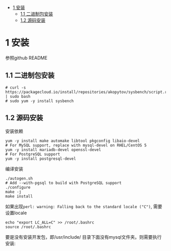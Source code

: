 
<!-- @import "[TOC]" {cmd="toc" depthFrom=1 depthTo=6 orderedList=false} -->

<!-- code_chunk_output -->

- [1 安装](#1-安装)
  - [1.1 二进制包安装](#11-二进制包安装)
  - [1.2 源码安装](#12-源码安装)

<!-- /code_chunk_output -->

# 1 安装

参照github README

## 1.1 二进制包安装

```
# curl -s https://packagecloud.io/install/repositories/akopytov/sysbench/script.rpm.sh | sudo bash
# sudo yum -y install sysbench
```

## 1.2 源码安装

安装依赖

```
yum -y install make automake libtool pkgconfig libaio-devel
# For MySQL support, replace with mysql-devel on RHEL/CentOS 5
yum -y install mariadb-devel openssl-devel
# For PostgreSQL support
yum -y install postgresql-devel
```

编译安装

```
./autogen.sh
# Add --with-pgsql to build with PostgreSQL support
./configure
make -j
make install
```

如果出现`perl: warning: Falling back to the standard locale ("C")`, 需要设置locale

```
echo "export LC_ALL=C" >> /root/.bashrc
source /root/.bashrc
```

要是没有安装开发包，即/usr/include/ 目录下面没有mysql文件夹。则需要执行安装:

```

```